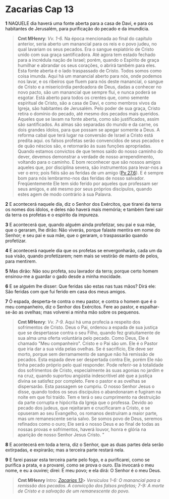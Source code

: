 # Zacarias Cap 13

**1** 	NAQUELE dia haverá uma fonte aberta para a casa de Davi, e para os habitantes de Jerusalém, para purificação do pecado e da imundícia.

> **Cmt MHenry**: *Vv. 1-6.* Na época mencionada ao final do capítulo anterior, seria aberto um manancial para os reis e o povo judeu, no qual lavariam os seus pecados. Era o sangue expiatório de Cristo unido com sua graça santificadora. Até agora tem estado fechado para a incrédula nação de Israel; porém, quando o Espírito de graça humilhar e abrandar os seus corações, o abrirá também para eles. Esta fonte aberta é o lado traspassado de Cristo. Todos somos como coisa imunda. Aqui há um manancial aberto para nós, onde podemos nos lavar, e os ribeiros que fluem para nós deste manancial, o sangue de Cristo e a misericórdia perdoadora de Deus, dadas a conhecer no novo pacto, são um manancial que sempre flui, e nunca poderá se esgotar. Está aberto para todos os crentes que, como semente espiritual de Cristo, são a casa de Davi, e como membros vivos da Igreja, são habitantes de Jerusalém. Pelo poder de sua graça, Cristo retira o domínio do pecado, até mesmo dos pecados mais queridos. Aqueles que se lavam na fonte aberta, como são justificados, assim são santificados. As almas são separadas do mundo e da carne, os dois grandes ídolos, para que possam se apegar somente a Deus. A reforma cabal que terá lugar na conversão de Israel a Cristo está predita aqui. os falsos profetas serão convencidos de seus pecados e de quão néscios são, e retornarão às suas funções apropriadas. Quando estamos convictos de que temos saído do nosso caminho do dever, devemos demonstrar a verdade de nosso arrependimento, voltando para o caminho. E bom reconhecer que são nossos amigos aqueles que, por disciplina severa, são instrumentos para levar-nos a ver o erro; pois fiéis são as feridas de um amigo ([Pv 27.6](../20A-Pv/27.md#6)). E é sempre bom para nós lembrarmo-nos das feridas de nosso salvador. Freqüentemente Ele tem sido ferido por aqueles que professam ser seus amigos, e até mesmo por seus próprios discípulos, quando estes agem de modo contrário à sua Palavra.

**2** 	E acontecerá naquele dia, diz o Senhor dos Exércitos, que tirarei da terra os nomes dos ídolos, e deles não haverá mais memória; e também farei sair da terra os profetas e o espírito da impureza.

**3** 	E acontecerá que, quando alguém ainda profetizar, seu pai e sua mãe, que o geraram, lhe dirão: Não viverás, porque falaste mentira em nome do Senhor; e seu pai e sua mãe, que o geraram, o traspassarão quando profetizar.

**4** 	E acontecerá naquele dia que os profetas se envergonharão, cada um da sua visão, quando profetizarem; nem mais se vestirão de manto de pelos, para mentirem.

**5** 	Mas dirão: Não sou profeta, sou lavrador da terra; porque certo homem ensinou-me a guardar o gado desde a minha mocidade.

**6** 	E se alguém lhe disser: Que feridas são estas nas tuas mãos? Dirá ele: São feridas com que fui ferido em casa dos meus amigos.

**7** 	Ó espada, desperta-te contra o meu pastor, e contra o homem que é o meu companheiro, diz o Senhor dos Exércitos. Fere ao pastor, e espalhar-se-ão as ovelhas; mas volverei a minha mão sobre os pequenos.

> **Cmt MHenry**: *Vv. 7-9.* Aqui há uma profecia a respeito dos sofrimentos de Cristo. Deus o Pai, ordenou a espada de sua justiça que se despertasse contra o seu Filho, quando fez gratuitamente de sua alma uma oferta voluntária pelo pecado. Como Deus, Ele é chamado "Meu companheiro". Cristo e o Pai são um. Ele é o Pastor que iria dar a sua vida pelas ovelhas. Se é sacrifício, Ele deve ser morto, porque sem derramamento de sangue não há remissão de pecados. Esta espada deve ser despertada contra Ele, porém Ele não tinha pecado próprio pelo qual responder. Pode referir-se à totalidade dos sofrimentos de Cristo, especialmente às suas agonias no jardim e na cruz, quando suportou angústia indescritível até que a justiça divina se satisfez por completo. Fere o pastor e as ovelhas se dispersarão. Esta passagem se cumpriu. O nosso Senhor Jesus o disse, quando todos os seus discípulos o abandonaram e fugiram na noite em que foi traído. Tem e terá o seu cumprimento na destruição da parte corrupta e hipócrita da Igreja que o professa. Devido ao pecado dos judeus, que rejeitaram e crucificaram a Cristo, e se opuseram ao seu Evangelho, os romanos destruíram a maior parte, mas um remanescente seria salvo. Se somos povo de Deus, seremos refinados como o ouro; Ele será o nosso Deus e ao final de todas as nossas provas e sofrimentos, haverá louvor, honra e glória na aparição de nosso Senhor Jesus Cristo. "

**8** 	E acontecerá em toda a terra, diz o Senhor, que as duas partes dela serão extirpadas, e expirarão; mas a terceira parte restará nela.

**9** 	E farei passar esta terceira parte pelo fogo, e a purificarei, como se purifica a prata, e a provarei, como se prova o ouro. Ela invocará o meu nome, e eu a ouvirei; direi: É meu povo; e ela dirá: O Senhor é o meu Deus.


> **Cmt MHenry** Intro: *[Zacarias 13](../38A-Zc/13.md#0)*> *Versículos 1-6: O manancial para a remissão dos pecados. A convicção dos falsos profetas; 7-9: A morte de Cristo e a salvação de um remanescente do povo.*